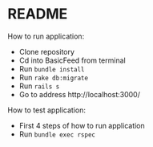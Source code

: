 # README
How to run application:
  - Clone repository
  - Cd into BasicFeed from terminal
  - Run `bundle install`
  - Run `rake db:migrate`
  - Run `rails s`
  - Go to address http://localhost:3000/

How to test application:
  - First 4 steps of how to run application
  - Run `bundle exec rspec`
